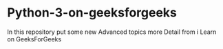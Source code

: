 # Python-3-on-geeksforgeeks
In this repository put some new Advanced topics more Detail from i Learn on GeeksForGeeks 
